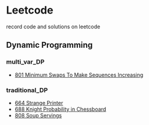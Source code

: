 # Leetcode

record code and solutions on leetcode

## Dynamic Programming

### multi_var_DP

- [801 Minimum Swaps To Make Sequences Increasing](/DP/multivarDP/801.md)

### traditional_DP

- [664 Strange Printer](/DP/traditionalDP/664.md)
- [688 Knight Probability in Chessboard](/DP/traditionalDP/688.md)
- [808 Soup Servings](/DP/traditionalDP/808.md)
